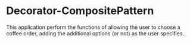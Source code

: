 # Decorator-CompositePattern
This application perform the functions of allowing the user to choose a coffee order, adding the additional options (or not) as the user specifies.
